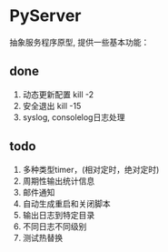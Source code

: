 # PyServer
抽象服务程序原型, 提供一些基本功能：

## done
1. 动态更新配置 kill -2
2. 安全退出 kill -15
3. syslog, consolelog日志处理     

## todo
1. 多种类型timer，(相对定时，绝对定时)
2. 周期性输出统计信息
3. 邮件通知
4. 自动生成重启和关闭脚本
5. 输出日志到特定目录
6. 不同日志不同级别
7. 测试热替换


